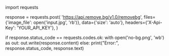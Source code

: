 import requests

response = requests.post(
    'https://api.remove.bg/v1.0/removebg',
    files={'image_file': open('input.jpg', 'rb')},
    data={'size': 'auto'},
    headers={'X-Api-Key': 'YOUR_API_KEY'},
)

if response.status_code == requests.codes.ok:
    with open('no-bg.png', 'wb') as out:
        out.write(response.content)
else:
    print("Error:", response.status_code, response.text)
